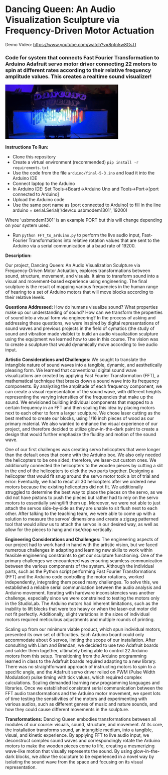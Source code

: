 # Dancing Queen: An Audio Visualization Sculpture via Frequency-Driven Motor Actuation

Demo Video: https://www.youtube.com/watch?v=8ptn5w8GsTI

### Code for system that connects Fast Fourier Transformation to Arduino Adafruit servo motor driver connecting 22 motors to spin at different rates according to their relative frequency amplitude values. This creates a realtime sound visualizer!

![](https://github.com/jennsun/stc_final_sound_visualizer/blob/master/dancingqueen.gif)

**Instructions To Run:**
* Clone this repository
* Create a virtual environment (recommended)
`pip install -r requirements.txt`
* Use the code from the file `arduino/final-5-3.ino` and load it into the Arduino IDE
* Connect laptop to the Arduino
* In Arduino IDE: Set Tools->Board->Arduino Uno and Tools->Port->[port connected to Arduino] 
* Upload the Arduino code
* Use the same port name as [port connected to Arduino] to fill in the line
arduino = serial.Serial('/dev/cu.usbmodem1301', 19200)

Where 'usbmodem1301' is an example PORT but this will change depending on your system used.
* Run `python FFT_to_arduino.py` to perform the live audio input, Fast-Fourier Transformations into relative rotation values that are sent to the Arduino via a serial communication at a baud rate of 19200. 

**Description:**

Our project, Dancing Queen: An Audio Visualization Sculpture via Frequency-Driven Motor Actuation, explores transformations between sound, structure, movement, and visuals. It aims to transform sound into a visual and movement-based experience using engineering. The final sculpture is the result of mapping various frequencies in the human range of hearing to a set of Arduino motors that will move blocks according to their relative levels. 

**Questions Addressed:** How do humans visualize sound? What properties make up our understanding of sound? How can we transform the properties of sound into a visual form via engineering? In the process of asking and addressing these questions, we were inspired by digital representations of sound waves and previous projects in the field of cymatics (the study of sound and vibration made visible) to build an audio visualization sculpture using the equipment we learned how to use in this course. The vision was to create a sculpture that would dynamically move according to live audio input. 

**Artistic Considerations and Challenges:** We sought to translate the intangible nature of sound waves into a tangible, dynamic, and aesthetically pleasing form. We learned that conventional digital sound wave visualizations are created by applying Fast Fourier Transformation (FFT), a mathematical technique that breaks down a sound wave into its frequency components. By analyzing the amplitude of each frequency component, we can create a visual representation of the sound wave, with different heights representing the varying intensities of the frequencies that make up the sound. 
We envisioned building individual components that mapped to a certain frequency in an FFT and then scaling this idea by placing motors next to each other to form a larger sculpture. We chose laser cutting as the best method to create our blocks, using 1/16 inch pieces of wood as our primary material. We also wanted to enhance the visual experience of our project, and therefore decided to utilize glow-in-the-dark paint to create a design that would further emphasize the fluidity and motion of the sound wave. 

One of our first challenges was creating servo helicopters that were longer than the default ones that come with the Arduino box. We also only needed the helicopters to be one sided; therefore, we laser-cut custom ones. We additionally connected the helicopters to the wooden pieces by cutting a slit in the end of the helicopters to click the two parts together. Designing a helicopter that would fit snug around the servo motor took a lot of trial and error: Eventually, we had to recut all 30 helicopters after we ordered new motors because the existing helicopters did not fit. 
We additionally struggled to determine the best way to place the pieces on the servo, as we did not have pistons to push the pieces but rather had to rely on the servo motors to essentially swing/lift them up. Moreover, we were not able to just attach the servos side-by-side as they are unable to sit flush next to each other. After talking to the teaching team, we were able to come up with a solution to measure the servos’ dimensions and create a zigzag patterned tool that would allow us to attach the servos in our desired way, as well as allow for the pieces to hang and rise/drop vertically. 

**Engineering Considerations and Challenges:** The engineering aspects of our project had to work hand in hand with the artistic vision, but we faced numerous challenges in adapting and learning new skills to work within feasible engineering constraints to get our sculpture functioning. 
One of the primary challenges we encountered was ensuring seamless communication between the various components of the system. Although the individual parts, such as the Python script performing Fast Fourier Transformations (FFT) and the Arduino code controlling the motor rotations, worked independently, integrating them posed many challenges. To solve this, we established a reliable serial communication between the audio analysis and Arduino movement.  Iterating with hardware inconsistencies was another challenge, especially since we were constrained to testing the motors only in the StudioLab. The Arduino motors had inherent limitations, such as the inability to lift blocks that were too heavy or when the laser-cut motor did not fit perfectly. Additionally, slight variations in the sizes of individual motors required meticulous adjustments and multiple rounds of printing.

Scaling up from our minimum viable product, which spun individual motors, presented its own set of difficulties. Each Arduino board could only accommodate about 6 servos, limiting the scope of our installation. After consulting with Liam and Brendan, we decided to use two Adafruit boards and solder them together, ultimately being able to control 22 Arduino motors from this setup.  Transitioning from the Arduino programming learned in class to the Adafruit boards required adapting to a new library. There was no straightforward approach of instructing motors to spin to a specific angle, and the Adafruit servo driver relied on PWM (Pulse Width Modulation) pulse timing with tick values, which required complex calculations. Scaling demanded learning new programming languages and libraries. 
Once we established consistent serial communication between the FFT audio transformations and the Arduino motor movement, we spent lots of time testing the sensitivities of the motors and experimenting with various audios, such as different genres of music and nature sounds, and how they could cause different movements in the sculpture. 

**Transformations:** Dancing Queen embodies transformations between all modules of our course: visuals, sound, structure, and movement. At its core, the installation transforms sound, an intangible medium, into a tangible, visual, and kinetic experience. By applying FFT to live audio input, we deconstruct complex sound waves and correspondingly rotate the Arduino motors to make the wooden pieces come to life, creating a mesmerizing wave-like motion that visually represents the sound. By using glow-in-the-dark blocks, we allow the sculpture to be experienced in a novel way by isolating the sound wave from the space and focusing on its visual representation. 
